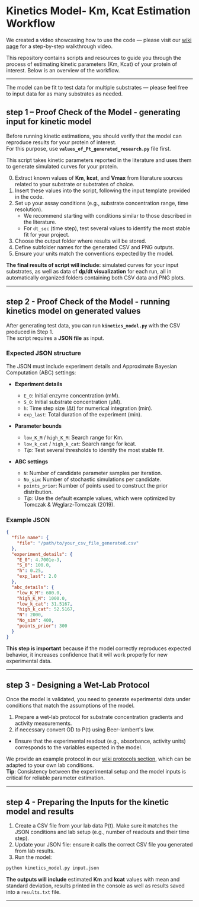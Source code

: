 # Kinetics Model- Km, Kcat Estimation Workflow

We created a video showcasing how to use the code — please visit our [wiki page](https://2025.igem.wiki/technion-israel/model) for a step-by-step walkthrough video.

This repository contains scripts and resources to guide you through the process of estimating kinetic parameters (Km, Kcat) of your protein of interest. Below is an overview of the workflow.

---
The model can be fit to test data for multiple substrates — please feel free to input data for as many substrates as needed.  

## step 1 – Proof Check of the Model - generating input for kinetic model

Before running kinetic estimations, you should verify that the model can reproduce results for your protein of interest.  
For this purpose, use **`values_of_Pt_generated_research.py`** file first.
 
  This script takes kinetic parameters reported in the literature and uses them to generate simulated curves for your protein.  

0. Extract known values of **Km**, **kcat**, and **Vmax** from literature sources related to your substrate or substrates of choice.
1. Insert these values into the script, following the input template provided in the code.  
2. Set up your assay conditions (e.g., substrate concentration range, time resolution).
   - We recommend starting with conditions similar to those described in the literature.  
   - For `dt_sec` (time step), test several values to identify the most stable fit for your project. 
3. Choose the output folder where results will be stored.
4. Define subfolder names for the generated CSV and PNG outputs.
5. Ensure your units match the conventions expected by the model.

**The final results of script will include:** simulated curves for your input substrates, as well as data of **dp/dt visualization** for each run, all in automatically organized folders containing both CSV data and PNG plots.

---

## step 2 - Proof Check of the Model - running kinetics model on generated values

After generating test data, you can run **`kinetics_model.py`** with the CSV produced in Step 1.  
The script requires a **JSON file** as input.
 
### Expected JSON structure  
The JSON must include experiment details and Approximate Bayesian Computation (ABC) settings:
 - **Experiment details**  
    - `E_0`: Initial enzyme concentration (mM).  
    - `S_0`: Initial substrate concentration (µM).  
    - `h`: Time step size (Δt) for numerical integration (min).  
    - `exp_last`: Total duration of the experiment (min).  

 - **Parameter bounds**  
    - `low_K_M` / `high_K_M`: Search range for Km.  
    - `low_k_cat` / `high_k_cat`: Search range for kcat.  
    - *Tip:* Test several thresholds to identify the most stable fit.  

- **ABC settings**  
    - `N`: Number of candidate parameter samples per iteration.  
    - `No_sim`: Number of stochastic simulations per candidate.  
    - `points_prior`: Number of points used to construct the prior distribution.  
    - *Tip:* Use the default example values, which were optimized by Tomczak & Węglarz-Tomczak (2019).  

### Example JSON
```json
{
  "file_name": {
    "file": "/path/to/your_csv_file_generated.csv"
  },
  "experiment_details": {
    "E_0": 4.7001e-3, 
    "S_0": 100.0,
    "h": 0.25,
    "exp_last": 2.0
  },
  "abc_details": {
    "low_K_M": 600.0,
    "high_K_M": 1000.0,
    "low_k_cat": 31.5167,
    "high_k_cat": 52.5167,
    "N": 2000,
    "No_sim": 400,
    "points_prior": 300
  }
}
```

**This step is important** because if the model correctly reproduces expected behavior, it increases confidence that it will work properly for new experimental data.

---

## step 3 - Designing a Wet-Lab Protocol

Once the model is validated, you need to generate experimental data under conditions that match the assumptions of the model.

  1. Prepare a wet-lab protocol for substrate concentration gradients and activity measurements.  
  2. if necessary convert OD to P(t) using Beer-lambert's law.
  - Ensure that the experimental readout (e.g., absorbance, activity units) corresponds to the variables expected in the model.  

 We provide an example protocol in our [wiki protocols section](https://2025.igem.wiki/technion-israel/protocols), which can be adapted to your own lab conditions.  
**Tip**: Consistency between the experimental setup and the model inputs is critical for reliable parameter estimation.

---

## step 4 - Preparing the Inputs for the kinetic model and results

1. Create a CSV file from your lab data P(t). Make sure it matches the JSON conditions and lab setup (e.g., number of readouts and their time step).  
2. Update your JSON file: ensure it calls the correct CSV file you generated from lab results.  
3. Run the model:  

```bash
python kinetics_model.py input.json
```
**The outputs will include** estimated **Km** and **kcat** values with mean and standard deviation, results printed in the console as well as results saved into a `results.txt` file.  
  
---